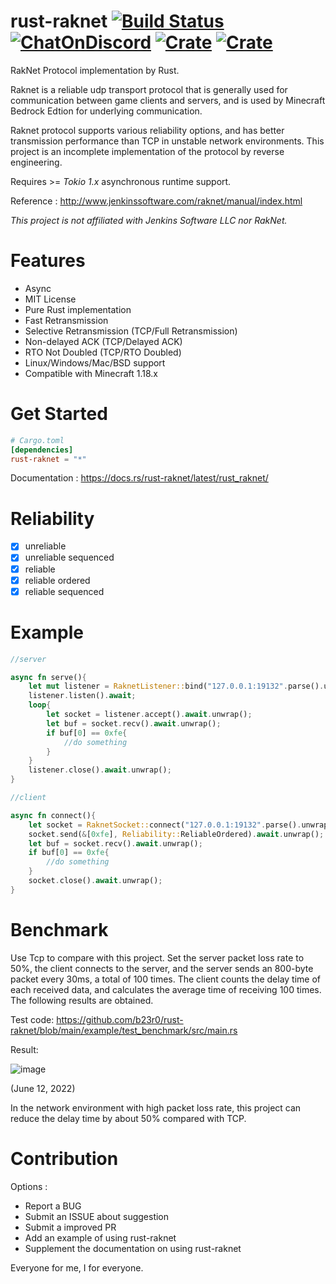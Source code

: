 # rust-raknet [![Build Status](https://img.shields.io/github/workflow/status/b23r0/rust-raknet/Rust)](https://github.com/b23r0/rust-raknet/actions/workflows/rust.yml) [![ChatOnDiscord](https://img.shields.io/badge/chat-on%20discord-blue)](https://discord.gg/ZKtYMvDFN4) [![Crate](https://img.shields.io/crates/v/rust-raknet)](https://crates.io/crates/rust-raknet) [![Crate](https://img.shields.io/docsrs/rust-raknet/latest)](https://docs.rs/rust-raknet/latest/rust_raknet/) 
RakNet Protocol implementation by Rust.

Raknet is a reliable udp transport protocol that is generally used for communication between game clients and servers, and is used by Minecraft Bedrock Edtion for underlying communication.

Raknet protocol supports various reliability options, and has better transmission performance than TCP in unstable network environments. This project is an incomplete implementation of the protocol by reverse engineering.

Requires >= *Tokio 1.x* asynchronous runtime support.

Reference : http://www.jenkinssoftware.com/raknet/manual/index.html

_This project is not affiliated with Jenkins Software LLC nor RakNet._

# Features

* Async
* MIT License
* Pure Rust implementation
* Fast Retransmission
* Selective Retransmission (TCP/Full Retransmission)
* Non-delayed ACK (TCP/Delayed ACK)
* RTO Not Doubled (TCP/RTO Doubled)
* Linux/Windows/Mac/BSD support
* Compatible with Minecraft 1.18.x

# Get Started

```toml
# Cargo.toml
[dependencies]
rust-raknet = "*"
```

Documentation : https://docs.rs/rust-raknet/latest/rust_raknet/

# Reliability

- [x] unreliable
- [x] unreliable sequenced
- [x] reliable
- [x] reliable ordered
- [x] reliable sequenced

# Example

```rs
//server

async fn serve(){
    let mut listener = RaknetListener::bind("127.0.0.1:19132".parse().unwrap()).await.unwrap();
    listener.listen().await;
    loop{
        let socket = listener.accept().await.unwrap();
        let buf = socket.recv().await.unwrap();
        if buf[0] == 0xfe{
            //do something
        }
    }
    listener.close().await.unwrap();
}

```

```rs
//client

async fn connect(){
    let socket = RaknetSocket::connect("127.0.0.1:19132".parse().unwrap()).await.unwrap();
    socket.send(&[0xfe], Reliability::ReliableOrdered).await.unwrap();
    let buf = socket.recv().await.unwrap();
    if buf[0] == 0xfe{
        //do something
    }
    socket.close().await.unwrap();
}
```

# Benchmark

Use Tcp to compare with this project. Set the server packet loss rate to 50%, the client connects to the server, and the server sends an 800-byte packet every 30ms, a total of 100 times. The client counts the delay time of each received data, and calculates the average time of receiving 100 times. The following results are obtained.

Test code: https://github.com/b23r0/rust-raknet/blob/main/example/test_benchmark/src/main.rs

Result:

![image]( https://github.com/b23r0/rust-raknet/blob/main/images/benchmark20220612.jpg)

(June 12, 2022)

In the network environment with high packet loss rate, this project can reduce the delay time by about 50% compared with TCP.

# Contribution

Options :

* Report a BUG
* Submit an ISSUE about suggestion
* Submit a improved PR
* Add an example of using rust-raknet
* Supplement the documentation on using rust-raknet

Everyone for me, I for everyone.